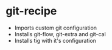git-recipe
==========

- Imports custom git configuration
- Installs git-flow, git-extra and git-cal
- Installs tig with it's configuration
